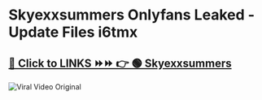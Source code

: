 
 # Skyexxsummers Onlyfans Leaked - Update Files i6tmx

## <h2><a href="https://clipsfans.com/Skyexxsummers&ref=git">🔗 Click to LINKS ⏩⏩ 👉 🟢 Skyexxsummers </a></h2>

<a href="https://clipsfans.com/Skyexxsummers&ref=git" rel="nofollow" data-target="animated-image.originalLink"><img src="https://i.ibb.co.com/xMMVF88/686577567.gif" alt="Viral Video Original" style="max-width: 100%; display: inline-block;" data-target="animated-image.originalImage"></a>

